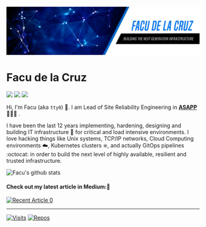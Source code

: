 ![image](https://github.com/fmdlc/fmdlc/raw/master/img/background.jpeg)

<h1 align="left">Facu de la Cruz</h1>

<p>
  <a href="https://www.linkedin.com/in/fmdlc/"> <img src="https://github.com/paulrobertlloyd/socialmediaicons/blob/main/linkedin-24x24.png" /></a>
  <a href="http://www.github.com/fmdlc/"> <img src="https://github.com/paulrobertlloyd/socialmediaicons/blob/main/github_blue-24x24.png" /></a>
  <a href="http://www.twitter.com/_tty0"> <img src="https://github.com/paulrobertlloyd/socialmediaicons/blob/main/twitter-24x24.png" /></a>
</p>

Hi, I'm Facu (aka `tty0`) 👋. I am Lead of Site Reliability Engineering in [**ASAPP**](https://www.asapp.com/) 🧑🏻‍💻 .

I have been the last 12 years implementing, hardening, designing and building IT infrastructure 🔧 for critical and load intensive environments.
I love hacking things like Unix systems, TCP/IP networks, Cloud Computing environments ☁️, Kubernetes clusters ⎈, and actually GitOps pipelines :octocat: in order to build the next level of highly available, resilient and trusted infrastructure.

![Facu's github stats](https://github-readme-stats.vercel.app/api?username=fmdlc&count_private=true&show_icons=true&theme=dark)

 #### Check out my latest article in Medium:📄 
 <a target="_blank" href="https://github-readme-medium-recent-article.vercel.app/medium/@_tty0/0"><img src="https://github-readme-medium-recent-article.vercel.app/medium/@_tty0/0" alt="Recent Article 0"> 

---

[![Visits](https://badges.pufler.dev/visits/fmdlc/fmdlc)](https://github.com/fmdlc) [![Repos](https://badges.pufler.dev/repos/fmdlc)](https://github.com/fmdlc)
